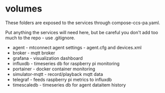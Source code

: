 # volumes

These folders are exposed to the services through compose-ccs-pa.yaml.

Put anything the services will need here, but be careful you don't add too much to the repo - use .gitignore.

- agent - mtconnect agent settings - agent.cfg and devices.xml
- broker - mqtt broker
- grafana - visualization dashboard
- influxdb - timeseries db for raspberry pi monitoring
- portainer - docker container monitoring
- simulator-mqtt - record/playback mqtt data
- telegraf - feeds raspberry pi metrics to influxdb
- timescaledb - timeseries db for agent dataitem history
